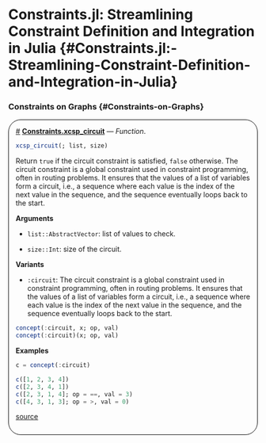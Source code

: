
# Constraints.jl: Streamlining Constraint Definition and Integration in Julia {#Constraints.jl:-Streamlining-Constraint-Definition-and-Integration-in-Julia}



### Constraints on Graphs {#Constraints-on-Graphs}
<div style='border-width:1px; border-style:solid; border-color:black; padding: 1em; border-radius: 25px;'>
<a id='Constraints.xcsp_circuit-constraints-graph_constraints' href='#Constraints.xcsp_circuit-constraints-graph_constraints'>#</a>&nbsp;<b><u>Constraints.xcsp_circuit</u></b> &mdash; <i>Function</i>.




```julia
xcsp_circuit(; list, size)
```


Return `true` if the circuit constraint is satisfied, `false` otherwise. The circuit constraint is a global constraint used in constraint programming, often in routing problems. It ensures that the values of a list of variables form a circuit, i.e., a sequence where each value is the index of the next value in the sequence, and the sequence eventually loops back to the start.

**Arguments**
- `list::AbstractVector`: list of values to check.
  
- `size::Int`: size of the circuit.
  

**Variants**
- `:circuit`: The circuit constraint is a global constraint used in constraint programming, often in routing problems. It ensures that the values of a list of variables form a circuit, i.e., a sequence where each value is the index of the next value in the sequence, and the sequence eventually loops back to the start.
  

```julia
concept(:circuit, x; op, val)
concept(:circuit)(x; op, val)
```


**Examples**

```julia
c = concept(:circuit)

c([1, 2, 3, 4])
c([2, 3, 4, 1])
c([2, 3, 1, 4]; op = ==, val = 3)
c([4, 3, 1, 3]; op = >, val = 0)
```



[source](https://github.com/JuliaConstraints/Constraints.jl/blob/v0.5.5/src/constraints/circuit.jl#L5-L30)

</div>
<br>
